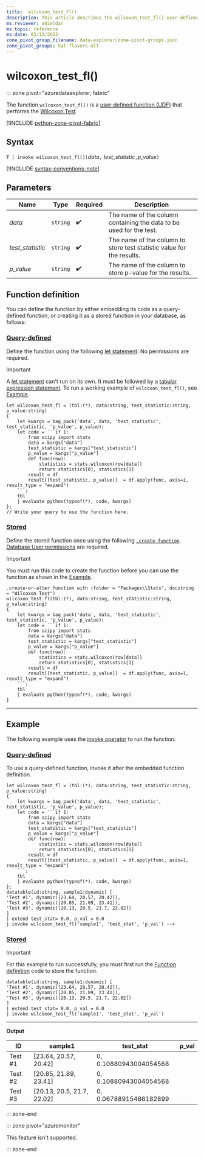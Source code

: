 ```yaml
---
title:  wilcoxon_test_fl()
description: This article describes the wilcoxon_test_fl() user-defined function in Azure Data Explorer.
ms.reviewer: adieldar
ms.topic: reference
ms.date: 03/13/2023
zone_pivot_group_filename: data-explorer/zone-pivot-groups.json
zone_pivot_groups: kql-flavors-all
---
```

# wilcoxon_test_fl()

::: zone pivot="azuredataexplorer, fabric"

The function `wilcoxon_test_fl()` is a [user-defined function (UDF)](../query/functions/user-defined-functions.md) that performs the [Wilcoxon Test](https://en.wikipedia.org/wiki/Wilcoxon_signed-rank_test).

[!INCLUDE [python-zone-pivot-fabric](../includes/python-zone-pivot-fabric.md)]

## Syntax

`T | invoke wilcoxon_test_fl()(`*data*`,` *test_statistic*`,`*p_value*`)`

[!INCLUDE [syntax-conventions-note](../includes/syntax-conventions-note.md)]

## Parameters

|Name|Type|Required|Description|
|--|--|--|--|
| *data* | `string` |  :heavy_check_mark: | The name of the column containing the data to be used for the test.|
| *test_statistic* | `string` |  :heavy_check_mark: | The name of the column to store test statistic value for the results.|
| *p_value* | `string` |  :heavy_check_mark: | The name of the column to store p-value for the results.|

## Function definition

You can define the function by either embedding its code as a query-defined function, or creating it as a stored function in your database, as follows:

### [Query-defined](#tab/query-defined)

Define the function using the following [let statement](../query/let-statement.md). No permissions are required.

> [!IMPORTANT]
> A [let statement](../query/let-statement.md) can't run on its own. It must be followed by a [tabular expression statement](../query/tabular-expression-statements.md). To run a working example of `wilcoxon_test_fl()`, see [Example](#example).

~~~kusto
let wilcoxon_test_fl = (tbl:(*), data:string, test_statistic:string, p_value:string)
{
    let kwargs = bag_pack('data', data, 'test_statistic', test_statistic, 'p_value', p_value);
    let code = ```if 1:
        from scipy import stats
        data = kargs["data"]
        test_statistic = kargs["test_statistic"]
        p_value = kargs["p_value"]
        def func(row):
            statistics = stats.wilcoxon(row[data])
            return statistics[0], statistics[1]
        result = df
        result[[test_statistic, p_value]]  = df.apply(func, axis=1, result_type = "expand")
    ```;
    tbl
    | evaluate python(typeof(*), code, kwargs)
};
// Write your query to use the function here.
~~~

### [Stored](#tab/stored)

Define the stored function once using the following [`.create function`](../management/create-function.md). [Database User permissions](../management/access-control/role-based-access-control.md) are required.

> [!IMPORTANT]
> You must run this code to create the function before you can use the function as shown in the [Example](#example).

~~~kusto
.create-or-alter function with (folder = "Packages\\Stats", docstring = "Wilcoxon Test")
wilcoxon_test_fl(tbl:(*), data:string, test_statistic:string, p_value:string)
{
    let kwargs = bag_pack('data', data, 'test_statistic', test_statistic, 'p_value', p_value);
    let code = ```if 1:
        from scipy import stats
        data = kargs["data"]
        test_statistic = kargs["test_statistic"]
        p_value = kargs["p_value"]
        def func(row):
            statistics = stats.wilcoxon(row[data])
            return statistics[0], statistics[1]
        result = df
        result[[test_statistic, p_value]]  = df.apply(func, axis=1, result_type = "expand")
    ```;
    tbl
    | evaluate python(typeof(*), code, kwargs)
}
~~~

---

## Example

The following example uses the [invoke operator](../query/invoke-operator.md) to run the function.

### [Query-defined](#tab/query-defined)

To use a query-defined function, invoke it after the embedded function definition.

~~~kusto
let wilcoxon_test_fl = (tbl:(*), data:string, test_statistic:string, p_value:string)
{
    let kwargs = bag_pack('data', data, 'test_statistic', test_statistic, 'p_value', p_value);
    let code = ```if 1:
        from scipy import stats
        data = kargs["data"]
        test_statistic = kargs["test_statistic"]
        p_value = kargs["p_value"]
        def func(row):
            statistics = stats.wilcoxon(row[data])
            return statistics[0], statistics[1]
        result = df
        result[[test_statistic, p_value]]  = df.apply(func, axis=1, result_type = "expand")
    ```;
    tbl
    | evaluate python(typeof(*), code, kwargs)
};
datatable(id:string, sample1:dynamic) [
'Test #1', dynamic([23.64, 20.57, 20.42]),
'Test #2', dynamic([20.85, 21.89, 23.41]),
'Test #3', dynamic([20.13, 20.5, 21.7, 22.02])
]
| extend test_stat= 0.0, p_val = 0.0
| invoke wilcoxon_test_fl('sample1', 'test_stat', 'p_val') -->
~~~

### [Stored](#tab/stored)

> [!IMPORTANT]
> For this example to run successfully, you must first run the [Function definition](#function-definition) code to store the function.

~~~kusto
datatable(id:string, sample1:dynamic) [
'Test #1', dynamic([23.64, 20.57, 20.42]),
'Test #2', dynamic([20.85, 21.89, 23.41]),
'Test #3', dynamic([20.13, 20.5, 21.7, 22.02])
]
| extend test_stat= 0.0, p_val = 0.0
| invoke wilcoxon_test_fl('sample1', 'test_stat', 'p_val')
~~~

---

**Output**

| ID | sample1 | test_stat | p_val |
|---|---|---|---|
| Test #1 | [23.64, 20.57, 20.42] | 0, 0.10880943004054568 |
| Test #2 | [20.85, 21.89, 23.41] | 0, 0.10880943004054568 |
| Test #3 | [20.13, 20.5, 21.7, 22.02] | 0, 0.06788915486182899 |

::: zone-end

::: zone pivot="azuremonitor"

This feature isn't supported.

::: zone-end
